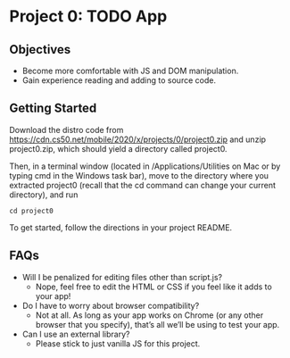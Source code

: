 # Project 0: TODO App
## Objectives
- Become more comfortable with JS and DOM manipulation.
- Gain experience reading and adding to source code.

## Getting Started
Download the distro code from https://cdn.cs50.net/mobile/2020/x/projects/0/project0.zip and unzip project0.zip, which should yield a directory called project0.

Then, in a terminal window (located in /Applications/Utilities on Mac or by typing cmd in the Windows task bar), move to the directory where you extracted project0 (recall that the cd command can change your current directory), and run

`cd project0`

To get started, follow the directions in your project README.

## FAQs
- Will I be penalized for editing files other than script.js?
    - Nope, feel free to edit the HTML or CSS if you feel like it adds to your app!
- Do I have to worry about browser compatibility?
    - Not at all. As long as your app works on Chrome (or any other browser that you specify), that’s all we’ll be using to test your app.
- Can I use an external library?
    - Please stick to just vanilla JS for this project.